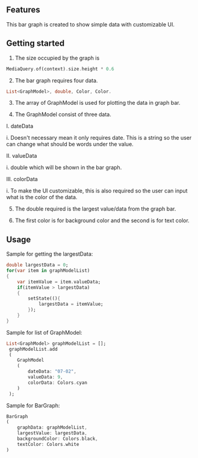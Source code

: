 <!--
This README describes the package. If you publish this package to pub.dev,
this README's contents appear on the landing page for your package.

For information about how to write a good package README, see the guide for
[writing package pages](https://dart.dev/guides/libraries/writing-package-pages).

For general information about developing packages, see the Dart guide for
[creating packages](https://dart.dev/guides/libraries/create-library-packages)
and the Flutter guide for
[developing packages and plugins](https://flutter.dev/developing-packages).
-->

<!-- START OF NOTE 
This package is created using flutter 3.7.2 with dart 2.19.2
The size occupied by the graph is MediaQuery.of(context).size.height * 0.6
The bar graph requires two data.
    - List<GraphModel>, double, Color, Color.
The array of GraphModel is used for plotting the data in graph bar.
The double required is the largest value/data from the graph bar.
The first color is for background color and the second is for text color.




 END OF NOTE -->



## Features

This bar graph is created to show simple data with customizable UI.



## Getting started

1. The size occupied by the graph is 
```dart
MediaQuery.of(context).size.height * 0.6
```

2. The bar graph requires four data.
```dart
List<GraphModel>, double, Color, Color.
```

3. The array of GraphModel is used for plotting the data in graph bar.

4. The GraphModel consist of three data.

I. dateData 

i. Doesn't necessary mean it only requires date. This is a string so the user can change what should be words under the value.

II. valueData

i. double which will be shown in the bar graph.

III. colorData

i. To make the UI customizable, this is also required so the user can input what is the color of the data.

5. The double required is the largest value/data from the graph bar.

6. The first color is for background color and the second is for text color.

## Usage

Sample for getting the largestData:
```dart
double largestData = 0;
for(var item in graphModelList)
{
    var itemValue = item.valueData;
    if(itemValue > largestData)
    {
        setState((){
            largestData = itemValue;
        });
    }
}
```

Sample for list of GraphModel:
```dart
List<GraphModel> graphModelList = [];
 graphModelList.add
 (
    GraphModel
    (
        dateData: "07-02",
        valueData: 9,
        colorData: Colors.cyan
    )
 );
```

Sample for BarGraph:
```dart
BarGraph
(
    graphData: graphModelList,
    largestValue: largestData,
    backgroundColor: Colors.black,
    textColor: Colors.white
)
```
